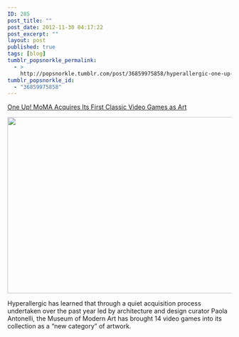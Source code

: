 ```yaml
---
ID: 285
post_title: ""
post_date: 2012-11-30 04:17:22
post_excerpt: ""
layout: post
published: true
tags: [blog]
tumblr_popsnorkle_permalink:
  - >
    http://popsnorkle.tumblr.com/post/36859975858/hyperallergic-one-up-moma-acquires-its-first
tumblr_popsnorkle_id:
  - "36859975858"
---
```

<a href="http://hyperallergic.com/61133/one-up-moma-acquires-its-first-classic-video-games-as-art/">One Up! MoMA Acquires Its First Classic Video Games as Art</a>

<img class="alignnone" alt="" src="http://hyperallergic.wpengine.netdna-cdn.com/wp-content/uploads/2012/11/mariobros_fulltop.jpg" width="640" height="396" />

Hyperallergic has learned that through a quiet acquisition process undertaken over the past year led by architecture and design curator Paola Antonelli, the Museum of Modern Art has brought 14 video games into its collection as a “new category” of artwork.

